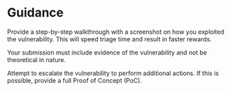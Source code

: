 # Guidance

Provide a step-by-step walkthrough with a screenshot on how you exploited the vulnerability. This will speed triage time and result in faster rewards.

Your submission must include evidence of the vulnerability and not be theoretical in nature.

Attempt to escalate the vulnerability to perform additional actions. If this is possible, provide a full Proof of Concept (PoC).
